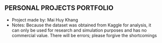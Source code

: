 ## PERSONAL PROJECTS PORTFOLIO
* Project made by: Mai Huy Khang 
* Notes: Because the dataset was obtained from Kaggle for analysis, it can only be 
used for research and simulation purposes and has no commercial value. There will 
be errors; please forgive the shortcomings
